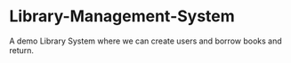 # Library-Management-System
A demo Library System where we can create users and borrow books and return.
